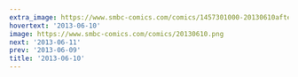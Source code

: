 ```yaml
---
extra_image: https://www.smbc-comics.com/comics/1457301000-20130610after.png
hovertext: '2013-06-10'
image: https://www.smbc-comics.com/comics/20130610.png
next: '2013-06-11'
prev: '2013-06-09'
title: '2013-06-10'
---
```

